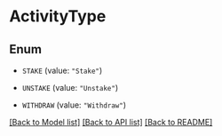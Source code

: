 # ActivityType

## Enum


* `STAKE` (value: `"Stake"`)

* `UNSTAKE` (value: `"Unstake"`)

* `WITHDRAW` (value: `"Withdraw"`)


[[Back to Model list]](../README.md#documentation-for-models) [[Back to API list]](../README.md#documentation-for-api-endpoints) [[Back to README]](../README.md)


